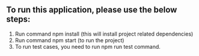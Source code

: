 ## To run this application, please use the below steps:

1. Run command npm install (this will install project related dependencies)
2. Run command npm start (to run the project)
3. To run test cases, you need to run npm run test command.

